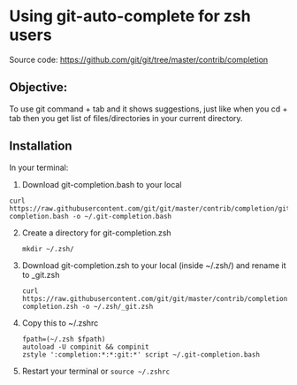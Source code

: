 # Using git-auto-complete for zsh users
Source code: https://github.com/git/git/tree/master/contrib/completion
## Objective:
To use git command + tab and it shows suggestions, just like when you cd + tab then you get list of files/directories in your current directory.

## Installation
In your terminal:

1) Download git-completion.bash to your local

  ```
  curl https://raw.githubusercontent.com/git/git/master/contrib/completion/git-completion.bash -o ~/.git-completion.bash

  ```
2) Create a directory for git-completion.zsh

    ```
    mkdir ~/.zsh/
    ```

3) Download git-completion.zsh to your local (inside ~/.zsh/) and rename it to _git.zsh

    ```
    curl https://raw.githubusercontent.com/git/git/master/contrib/completion/git-completion.zsh -o ~/.zsh/_git.zsh
    ```
4) Copy this to ~/.zshrc
    ```
    fpath=(~/.zsh $fpath)
    autoload -U compinit && compinit
    zstyle ':completion:*:*:git:*' script ~/.git-completion.bash
    
    ```
5) Restart your terminal or `source ~/.zshrc`
